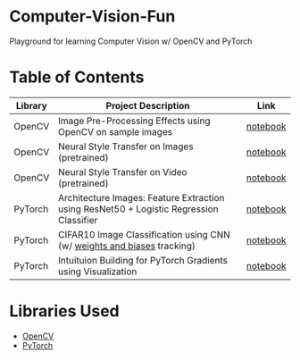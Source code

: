 # Computer-Vision-Fun
Playground for learning Computer Vision w/ OpenCV and PyTorch

# Table of Contents

| Library | Project Description | Link |
|---|---|---|
| OpenCV | Image Pre-Processing Effects using OpenCV on sample images | [notebook](https://github.com/chinmayajoshi/Computer-Vision-Fun/blob/main/opencv/basic_effects_on_sample_image_data.ipynb) |
| OpenCV | Neural Style Transfer on Images (pretrained) | [notebook](https://github.com/chinmayajoshi/Computer-Vision-Fun/blob/main/opencv/Neural%20Style%20Transfer/neural_style_transfer.ipynb) |
| OpenCV | Neural Style Transfer on Video (pretrained) | [notebook](https://github.com/chinmayajoshi/Computer-Vision-Fun/blob/main/opencv/Neural%20Style%20Transfer/neural_style_transfer.ipynb) |
| PyTorch | Architecture Images: Feature Extraction using ResNet50 + Logistic Regression Classifier | [notebook](https://github.com/chinmayajoshi/Computer-Vision-Fun/blob/main/pytorch/projects/architecture/Feature_Extraction_using_ResNet50_%2B_Logistic_Regression.ipynb) |
| PyTorch | CIFAR10 Image Classification using CNN (w/ [weights and biases](https://wandb.ai/) tracking) | [notebook](https://github.com/chinmayajoshi/Computer-Vision-Fun/blob/main/pytorch/projects/CIFAR10/CIFAR10_CNN.ipynb) |
| PyTorch | Intuituion Building for PyTorch Gradients using Visualization | [notebook](https://github.com/chinmayajoshi/Computer-Vision-Fun/blob/main/pytorch/basics/gradients.ipynb) |

# Libraries Used
- [OpenCV](https://opencv.org/)
- [PyTorch](https://pytorch.org/)